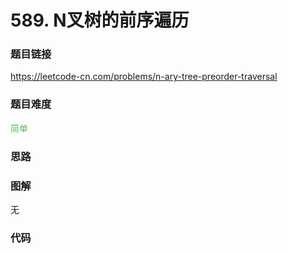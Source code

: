 # 589. N叉树的前序遍历

### 题目链接

https://leetcode-cn.com/problems/n-ary-tree-preorder-traversal

### 题目难度

<font color=#5CB85C>简单</font>

### 思路



### 图解

无

### 代码

```python
```